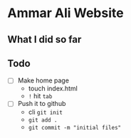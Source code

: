 # Ammar Ali Website

## What I did so far

## Todo
- [ ] Make home page
    - touch index.html
    - `!` hit `tab`
- [ ] Push it to github
    - cli `git init`
    -  `git add .`
    - `git commit -m "initial files"`